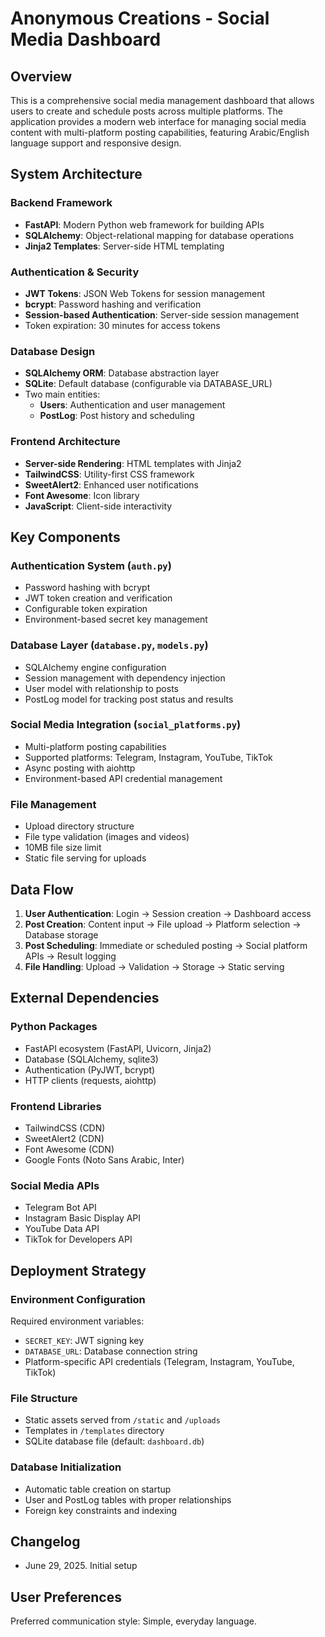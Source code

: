 # Anonymous Creations - Social Media Dashboard

## Overview
This is a comprehensive social media management dashboard that allows users to create and schedule posts across multiple platforms. The application provides a modern web interface for managing social media content with multi-platform posting capabilities, featuring Arabic/English language support and responsive design.

## System Architecture

### Backend Framework
- **FastAPI**: Modern Python web framework for building APIs
- **SQLAlchemy**: Object-relational mapping for database operations
- **Jinja2 Templates**: Server-side HTML templating

### Authentication & Security
- **JWT Tokens**: JSON Web Tokens for session management
- **bcrypt**: Password hashing and verification
- **Session-based Authentication**: Server-side session management
- Token expiration: 30 minutes for access tokens

### Database Design
- **SQLAlchemy ORM**: Database abstraction layer
- **SQLite**: Default database (configurable via DATABASE_URL)
- Two main entities:
  - **Users**: Authentication and user management
  - **PostLog**: Post history and scheduling

### Frontend Architecture
- **Server-side Rendering**: HTML templates with Jinja2
- **TailwindCSS**: Utility-first CSS framework
- **SweetAlert2**: Enhanced user notifications
- **Font Awesome**: Icon library
- **JavaScript**: Client-side interactivity

## Key Components

### Authentication System (`auth.py`)
- Password hashing with bcrypt
- JWT token creation and verification
- Configurable token expiration
- Environment-based secret key management

### Database Layer (`database.py`, `models.py`)
- SQLAlchemy engine configuration
- Session management with dependency injection
- User model with relationship to posts
- PostLog model for tracking post status and results

### Social Media Integration (`social_platforms.py`)
- Multi-platform posting capabilities
- Supported platforms: Telegram, Instagram, YouTube, TikTok
- Async posting with aiohttp
- Environment-based API credential management

### File Management
- Upload directory structure
- File type validation (images and videos)
- 10MB file size limit
- Static file serving for uploads

## Data Flow

1. **User Authentication**: Login → Session creation → Dashboard access
2. **Post Creation**: Content input → File upload → Platform selection → Database storage
3. **Post Scheduling**: Immediate or scheduled posting → Social platform APIs → Result logging
4. **File Handling**: Upload → Validation → Storage → Static serving

## External Dependencies

### Python Packages
- FastAPI ecosystem (FastAPI, Uvicorn, Jinja2)
- Database (SQLAlchemy, sqlite3)
- Authentication (PyJWT, bcrypt)
- HTTP clients (requests, aiohttp)

### Frontend Libraries
- TailwindCSS (CDN)
- SweetAlert2 (CDN)
- Font Awesome (CDN)
- Google Fonts (Noto Sans Arabic, Inter)

### Social Media APIs
- Telegram Bot API
- Instagram Basic Display API
- YouTube Data API
- TikTok for Developers API

## Deployment Strategy

### Environment Configuration
Required environment variables:
- `SECRET_KEY`: JWT signing key
- `DATABASE_URL`: Database connection string
- Platform-specific API credentials (Telegram, Instagram, YouTube, TikTok)

### File Structure
- Static assets served from `/static` and `/uploads`
- Templates in `/templates` directory
- SQLite database file (default: `dashboard.db`)

### Database Initialization
- Automatic table creation on startup
- User and PostLog tables with proper relationships
- Foreign key constraints and indexing

## Changelog
- June 29, 2025. Initial setup

## User Preferences

Preferred communication style: Simple, everyday language.